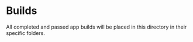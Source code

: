 # Builds

All completed and passed app builds will be placed in this directory in their specific folders.